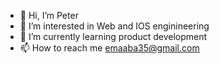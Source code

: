 - 👋 Hi, I’m Peter
- 👀 I’m interested in Web and IOS enginineering
- 🌱 I’m currently learning product development
- 📫 How to reach me emaaba35@gmail.com

<!---
eoa0026/eoa0026 is a ✨ special ✨ repository because its `README.md` (this file) appears on your GitHub profile.
You can click the Preview link to take a look at your changes.
--->
